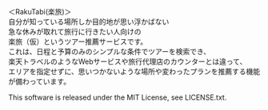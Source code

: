 ＜RakuTabi(楽旅)＞  
自分が知っている場所しか目的地が思い浮かばない  
急な休みが取れて旅行に行きたい人向けの  
楽旅（仮）というツアー推薦サービスです。  
これは、日程と予算のみのシンプルな条件でツアーを検索でき、   
楽天トラベルのようなWebサービスや旅行代理店のカウンターとは違って、   
エリアを指定せずに、思いつかないような場所や変わったプランを推薦する機能が備わっています。  
  
This software is released under the MIT License, see LICENSE.txt.
